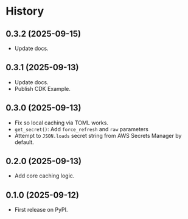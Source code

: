 # History

## 0.3.2 (2025-09-15)

* Update docs.

## 0.3.1 (2025-09-13)

* Update docs.
* Publish CDK Example.

## 0.3.0 (2025-09-13)

* Fix so local caching via TOML works.
* `get_secret()`: Add `force_refresh` and `raw` parameters
* Attempt to `JSON.loads` secret string from AWS Secrets Manager by default.

## 0.2.0 (2025-09-13)

* Add core caching logic.

## 0.1.0 (2025-09-12)

* First release on PyPI.
